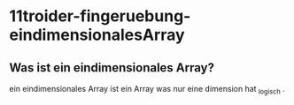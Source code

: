 # 11troider-fingeruebung-eindimensionalesArray

## Was ist ein eindimensionales Array?
  ein eindimensionales Array ist ein Array was nur eine dimension hat <sub> logisch</sub> .

